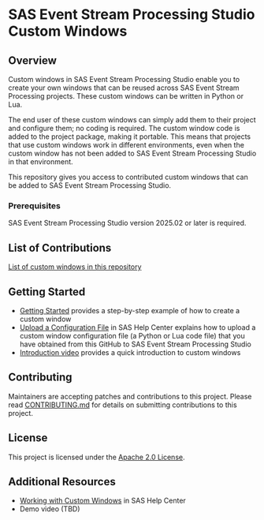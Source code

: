 # SAS Event Stream Processing Studio Custom Windows

## Overview
Custom windows in SAS Event Stream Processing Studio enable you to create your own windows that can be reused across SAS Event Stream Processing projects. These custom windows can be written in Python or Lua. 

The end user of these custom windows can simply add them to their project and configure them; no coding is required. The custom window code is added to the project package, making it portable. This means that projects that use custom windows work in different environments, even when the custom window has not been added to SAS Event Stream Processing Studio in that environment. 

This repository gives you access to contributed custom windows that can be added to SAS Event Stream Processing Studio. 

<!-- ### What's new -->

### Prerequisites
SAS Event Stream Processing Studio version 2025.02 or later is required. 

## List of Contributions
[List of custom windows in this repository](CUSTOM_WINDOWS_LIST.md)

<!-- ## Installation -->

## Getting Started

* [Getting Started](https://github.com/sassoftware/esp-studio-custom-windows/tree/main/Getting%20Started) provides a step-by-step example of how to create a custom window
* [Upload a Configuration File](https://documentation.sas.com/?cdcId=espcdc&cdcVersion=default&docsetId=espstudio&docsetTarget=n1s1yakz9sl8upn1h9w2w7ba2mao.htm#p0a64jblkf46y4n1hofcs1ikonrz) in SAS Help Center explains how to upload a custom window configuration file (a Python or Lua code file) that you have obtained from this GitHub to SAS Event Stream Processing Studio
* [Introduction video](https://sas-social.brightcovegallery.com/sharing?videoId=6369145381112) provides a quick introduction to custom windows

<!-- ### Running -->

<!-- ### Examples -->

<!-- ### Troubleshooting -->

## Contributing
Maintainers are accepting patches and contributions to this project.
Please read [CONTRIBUTING.md](CONTRIBUTING.md) for details on submitting contributions to this project.

## License
This project is licensed under the [Apache 2.0 License](LICENSE).

## Additional Resources
* [Working with Custom Windows](https://documentation.sas.com/?cdcId=espcdc&cdcVersion=default&docsetId=espstudio&docsetTarget=n1i5e4tlvgim7tn1sk4k9vafj2in.htm) in SAS Help Center
* Demo video (TBD)
